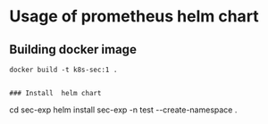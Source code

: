 # Usage of  prometheus helm chart


## Building docker image 
```
docker build -t k8s-sec:1 .
```

```

### Install  helm chart
```
cd sec-exp
helm install sec-exp -n test --create-namespace .
```

